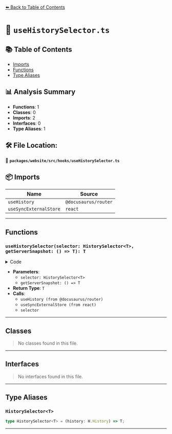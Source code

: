 [⬅️ Back to Table of Contents](../../../../index.md)

# 📄 `useHistorySelector.ts`

## 📚 Table of Contents

- [Imports](#imports)
- [Functions](#functions)
- [Type Aliases](#type-aliases)

## 📊 Analysis Summary

- **Functions**: 1
- **Classes**: 0
- **Imports**: 2
- **Interfaces**: 0
- **Type Aliases**: 1

## 🛠️ File Location:
📂 **`packages/website/src/hooks/useHistorySelector.ts`**

## 📦 Imports

| Name | Source |
|------|--------|
| `useHistory` | `@docusaurus/router` |
| `useSyncExternalStore` | `react` |


---

## Functions

### `useHistorySelector(selector: HistorySelector<T>, getServerSnapshot: () => T): T`

<details><summary>Code</summary>

```ts
export function useHistorySelector<T>(
  selector: HistorySelector<T>,
  getServerSnapshot: () => T,
): T {
  const history = useHistory();
  return useSyncExternalStore(
    history.listen,
    () => selector(history),
    getServerSnapshot,
  );
}
```
</details>

- **Parameters**:
  - `selector: HistorySelector<T>`
  - `getServerSnapshot: () => T`
- **Return Type**: `T`
- **Calls**:
  - `useHistory (from @docusaurus/router)`
  - `useSyncExternalStore (from react)`
  - `selector`

---

## Classes

> No classes found in this file.


---

## Interfaces

> No interfaces found in this file.


---

## Type Aliases

### `HistorySelector<T>`

```ts
type HistorySelector<T> = (history: H.History) => T;
```


---